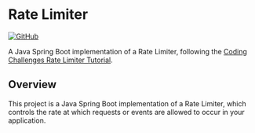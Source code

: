 # Rate Limiter

[![GitHub](https://img.shields.io/badge/GitHub-aliwajahat12/RateLimiter-brightgreen)](https://github.com/aliwajahat12/RateLimiter.git)

A Java Spring Boot implementation of a Rate Limiter, following the [Coding Challenges Rate Limiter Tutorial](https://codingchallenges.fyi/challenges/challenge-rate-limiter/).

## Overview

This project is a Java Spring Boot implementation of a Rate Limiter, which controls the rate at which requests or events are allowed to occur in your application.
